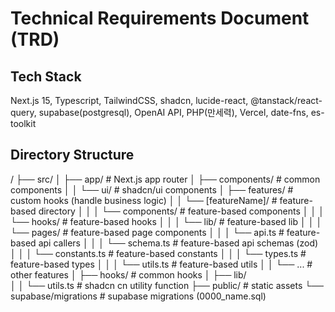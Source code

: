 # Technical Requirements Document (TRD)
  
## Tech Stack

Next.js 15, Typescript, TailwindCSS, shadcn, lucide-react, @tanstack/react-query, supabase(postgresql), OpenAI API, PHP(만세력), Vercel, date-fns, es-toolkit

## Directory Structure


/
├── src/
│   ├── app/                    # Next.js app router
│   ├── components/             # common components
│   │   └── ui/                 # shadcn/ui components
│   ├── features/               # custom hooks (handle business logic)
│   │   └── [featureName]/      # feature-based directory
│   │   │   └── components/     # feature-based components
│   │   │   └── hooks/          # feature-based hooks
│   │   │   └── lib/            # feature-based lib
│   │   │   └── pages/          # feature-based page components
│   │   │   └── api.ts          # feature-based api callers
│   │   │   └── schema.ts       # feature-based api schemas (zod)
│   │   │   └── constants.ts    # feature-based constants
│   │   │   └── types.ts        # feature-based types
│   │   │   └── utils.ts        # feature-based utils
│   │   └── ...                 # other features
│   ├── hooks/                  # common hooks
│   ├── lib/                    
│   │   └── utils.ts            # shadcn cn utility function
├── public/                     # static assets
└── supabase/migrations         # supabase migrations (0000_name.sql)

  
